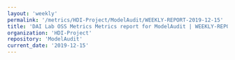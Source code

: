 ```yaml
---
layout: 'weekly'
permalink: '/metrics/HDI-Project/ModelAudit/WEEKLY-REPORT-2019-12-15'
title: 'DAI Lab OSS Metrics Metrics report for ModelAudit | WEEKLY-REPORT-2019-12-15'
organization: 'HDI-Project'
repository: 'ModelAudit'
current_date: '2019-12-15'
---
```

